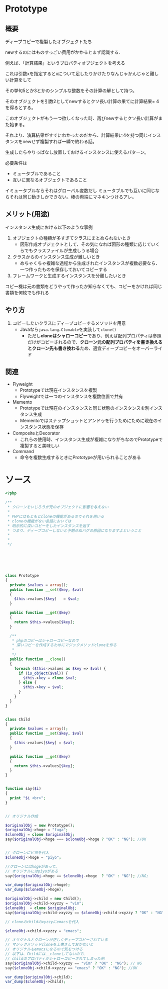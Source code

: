 # Prototype

## 概要

ディープコピーで複製したオブジェクトたち

newするのにはものすっごい費用がかかるとまず認識する.

例えば、「計算結果」というプロパティオブジェクトを考える

これは引数xを指定するとxについて足したりかけたりなんじゃかんじゃと難しい計算をして

その挙句5とか3とかのシンプルな整数をその計算の解として持つ。

そのオブジェクトを引数2としてnewするとクソ長い計算の果てに計算結果= 4を得るとする。

このオブジェクトがもう一つ欲しくなった時、再びnewするとクソ長い計算がまた始まる。

それより、演算結果がすでにわかったのだから、計算結果に4を持つ同じインスタンスをnewせず複製すれば一瞬で終わる話。

生成したらやりっぱなし放置しておけるインスタンスに使えるパターン。

必要条件は

- ミュータブルであること
- 互いに異なるオブジェクトであること


イミュータブルならそれはグローバル変数だし
ミュータブルでも互いに同じならそれは同じ動きしかできない。棒の両端にマネキンつけるアレ。



## メリット(用途)

インスタンス生成における以下のような事例

1. オブジェクトの種類が多すぎてクラスにまとめられないとき
   - 図形作成オブジェクトとして、その気になれば図形の種類に応じていくらでもクラスファイルが生成しうる場合
2. クラスからのインスタンス生成が難しいとき
   - めちゃくちゃ複雑な過程から生成されたインスタンスが複数必要なら、一つ作ったものを保存しておいてコピーする
3. フレームワークと生成するインスタンスを分離したいとき


コピー機は元の書類をどうやって作ったか知らなくても、コピーをかければ同じ書類を何枚でも作れる


## やり方

1. コピーしたいクラスにディープコピーするメソッドを用意
   - Javaなら`java.lang.Clonable`を実装して`clone()`
     - ただし**cloneはシャローコピー**であり、例えば配列プロパティは参照だけがコピーされるので、**クローン元の配列プロパティを書き換えるとクローン先も書き換わる**ため、適宜ディープコピーをオーバーライド



## 関連

- Flyweight
  - Prototypeでは現在インスタンスを複製
  - Flyweightでは一つのインスタンスを複数位置で共有
- Memento
  - Prototypeでは現在のインスタンスと同じ状態のインスタンスを別インスタンス生成
  - Mementoではスナップショットとアンドゥを行うためにために現在のインスタンス状態を保存
- CompositeとDecorator
  - これらの使用時、インスタンス生成が複雑になりがちなのでPrototypeで複製すると美味しい
- Command
  - 命令を複数生成するときにPrototypeが用いられることがある


# ソース

```php
<?php

/**
 * クローンをいじろうが元のオブジェクトに影響を与えない
 * 
 * PHPにはもともとcloneの機能があるのでそれを用いる
 * cloneの機能がない言語においては
 * 明示的に深いコピーをしたインスタンスを返す
 * つまり、ディープコピーしないと予期せぬバグの原因になりますよということ
 * 
 * 
 */






class Prototype
{
  private $values = array();
  public function __set($key, $val)
  {
    $this->values[$key]   = $val;
  }

  public function __get($key)
  {
    return $this->values[$key];
  }

  /**
   * phpのコピーはシャローコピーなので
   * 深いコピーを作成するためにマジックメソッドcloneを作る
   * 
   */
  public function __clone()
  {
    foreach ($this->values as $key => $val) {
      if (is_object($val)) {
        $this->key = clone $val;
      } else {
        $this->key = $val;
      }
    }
  }
}


class Child
{
  private $values = array();
  public function __set($key, $val)
  {
    $this->values[$key] = $val;
  }

  public function __get($key)
  {
    return $this->values[$key];
  }
}


function say($i)
{
  print "$i <br>";
}


// オリジナル作成

$originalObj = new Prototype();
$originalObj->hoge = "fuga";
$cloneObj = clone $originalObj;
say($originalObj->hoge === $cloneObj->hoge ? "OK" : "NG"); //OK


// クローンにピヨを代入
$cloneObj->hoge = "piyo";

//クローンにはhogeがあって、
// オリジナルにはpiyoがある
say($originalObj->hoge == $cloneObj->hoge  ? "OK" : "NG"); //NG;

var_dump($originalObj->hoge);
var_dump($cloneObj->hoge);

$originalObj->child = new Child();
$originalObj->child->xyzzy = "vim";
$cloneObj  = clone $originalObj;
say($originalObj->child->xyzzy == $cloneObj->child->xyzzy ? "OK" : "NG"); //OK

// cloneのchildのxyzzyにemacsを代入

$cloneObj->child->xyzzy = "emacs";

// オリジナルとクローンが正しくディープコピーされている
// マジックメソッドcloneを上書きしておかないと
// オリジナルもemacsになるので気をつける
// 以下は、Childには__cloneしてないので、
// childのプロパティがシャローコピーされてしまった例
say($originalObj->child->xyzzy == "vim" ? "OK" : "NG"); // NG
say($cloneObj->child->xyzzy == "emacs" ? "OK" : "NG"); //OK

var_dump($originalObj->child);
var_dump($cloneObj->child);

```
